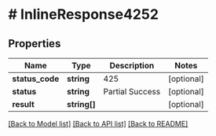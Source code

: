 # # InlineResponse4252

## Properties

Name | Type | Description | Notes
------------ | ------------- | ------------- | -------------
**status_code** | **string** | 425 | [optional]
**status** | **string** | Partial Success | [optional]
**result** | **string[]** |  | [optional]

[[Back to Model list]](../../README.md#models) [[Back to API list]](../../README.md#endpoints) [[Back to README]](../../README.md)
